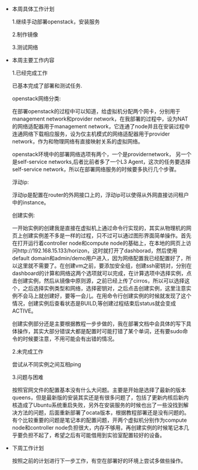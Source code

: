 - 本周具体工作计划

  1.继续手动部署openstack，安装服务
  
  2.制作镜像

  3.测试网络
- 本周主要工作内容 

  1.已经完成工作

   已基本完成了部署和测试任务.

   openstack网络分类:

   在部署openstack的过程中可以知道，给虚拟机分配两个网卡，分别用于management network和provider network，在我部署的过程中，设为NAT的网络适配器用于management network，它连通了node并且在安装过程中连通网络下载相应服务，设为仅主机模式的网络适配器用于provider network，作为和物理网络有直接映射关系的虚拟网络。

   openstack环境中的部署网络选项有两个，一个是providernetwork， 另一个是self-service networks,后者比前者多了一个L3 Agent，这次的任务要选择self-service network，所以在部署网络服务的时候要多执行几个步骤。

   浮动ip:

   浮动ip是配置在router的外网接口上的，浮动ip可以使得从外网直接访问租户中的instance。

   创建实例:

   一开始实例的创建我是直接在虚拟机上通过命令行实现的，其实从物理机的网页上创建实例差不多是一样的过程，只不过可以通过图形界面简单操作。首先在打开运行着controller node和compute node的基础上，在本地的网页上访问http://192.168.15.133/horizon，这时就打开了dashborad，然后使用default domain和admin/demo用户进入，因为网络配置我已经配置好了，所以这里就不需要了。在创建vm之前，要添加安全组，创建ssh密钥对，分别在dashboard的计算和网络这两个选项就可以完成，在计算选项中选择实例，点击创建实例，然后从镜像中原则源，之前已经上传了cirros，所以可以选择这个，之后选择实例类型和网络，选择密钥对，之后点击创建实例，这里注意实例不会马上就创建好，要等一会儿。在用命令行创建实例的时候就发现了这个情况，创建实例后查看状态是BUILD,等创建过程结束后status就会变成ACTIVE。


  创建实例部分还是主要根据教程一步步做的，我在部署文档中会具体的写下具体操作，其实大部分错误大都是配置时可能打错了某个单词，还有要sudo命令的时候要注意，不用可能会有出错的情况。
  
  2.未完成工作

    尝试从不同实例之间互相ping

  3.问题与困难

  按照官网文件的配置基本没有什么大问题。主要是开始是选择了最新的版本queens，但是最新版的安装其实还是有很多问题了，包括了更新内核后新内核造成了Ubuntu系统重启失败，另外在安装服务的时候也出了一些没找到解决方法的问题，后面重新部署了ocata版本，根据教程部署还是没有问题的。有个比较重要的问题是笔记本的配置问题，开两个虚拟机分别作为compute node和controller node负担很大，内存不够用，再创建实例的时候笔记本几乎要负担不起了，希望之后有可能借用到实验室配置较好的设备。
- 下周工作计划

  按照之前的计划进行下一步工作，有空在部署好的环境上尝试多做些操作。